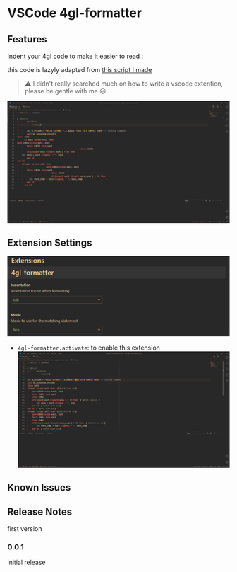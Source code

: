 # VSCode 4gl-formatter

## Features

Indent your 4gl code to make it easier to read :

this code is lazyly adapted from [this script I made](https://github.com/Di-KaZ/informix-4gl-formatter)

> ⚠ I didn't really searched much on how to write a vscode extention, please be gentle with me 😃

![preview](img/preview.gif)

## Extension Settings
![preview](img/preview_settings.png)

* `4gl-formatter.activate`: to enable this extension
![preview](img/How_to_enable.gif)

## Known Issues


## Release Notes

first version
### 0.0.1

initial release
